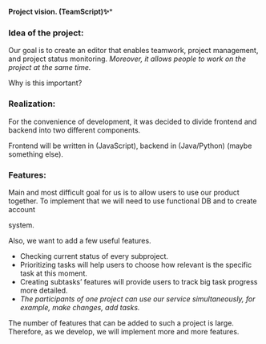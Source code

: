 
**Project vision. (TeamScript)✨***

### Idea of the project:

Our goal is to create an editor that enables teamwork, project management, and project status monitoring. *Moreover, it allows people to work on the project at the same time.*

Why is this important?

### Realization:

For the convenience of development, it was decided to divide frontend and backend into two different components.

Frontend will be written in (JavaScript), backend in (Java/Python) (maybe something else).

### Features:

Main and most difficult goal for us is to allow users to use our product together. To implement that we will need to use functional DB and to create account

system.

Also, we want to add a few useful features.

- Checking current status of every subproject.
- Prioritizing tasks will help users to choose how relevant is the specific task at this moment.
- Creating subtasks’ features will provide users to track big task progress more detailed.
- *The participants of one project can use our service simultaneously, for example, make changes, add tasks.*

The number of features that can be added to such a project is large. Therefore, as we develop, we will implement more and more features.